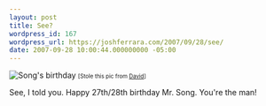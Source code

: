 ```yaml
---
layout: post
title: See?
wordpress_id: 167
wordpress_url: https://joshferrara.com/2007/09/28/see/
date: 2007-09-28 10:00:44.000000000 -05:00
---
```

<img src="http://www.bluekardia.com/images/pinata.jpg" alt="Song's birthday" />
<font size="1">[Stole this pic from <a href="http://www.bluekardia.com">David</a>]</font>

See, I told you. Happy 27th/28th birthday Mr. Song. You're the man!
